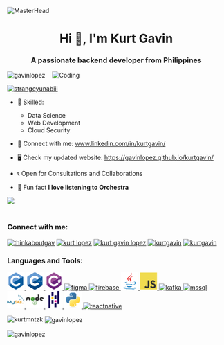 ![MasterHead](https://static.tumblr.com/f8e28129e52abd4c71e4e3b0a36f64f0/1jasfmi/I4Vnjto2o/tumblr_static_dojdl1akyxw0gw8gwkos0w8cg.gif)
<h1 align="center">Hi 👋, I'm Kurt Gavin</h1>
<h3 align="center">A passionate backend developer from Philippines</h3>
<img align="right" alt="Coding" width="400" src="https://www.behance.net/gallery/145105873/Pixel-GIF-Collection-II">

<p align="left"> <img src="https://komarev.com/ghpvc/?username=gavinlopez&label=Profile%20views&color=0e75b6&style=flat" alt="gavinlopez" /> </p>

<p align="left"> <a href="https://twitter.com/strangeyunabiii" target="blank"><img src="https://img.shields.io/twitter/follow/strangeyunabiii?logo=twitter&style=for-the-badge" alt="strangeyunabiii" /></a> </p>

- 🌱 Skilled:
  - Data Science
  - Web Development
  - Cloud Security

- 💬 Connect with me: www.linkedin.com/in/kurtgavin/

- 🖥 Check my updated website: https://gavinlopez.github.io/kurtgavin/

- 📞 Open for Consultations and Collaborations

- 🎵 Fun fact **I love listening to Orchestra**

<img src="https://user-images.githubusercontent.com/74038190/212284158-e840e285-664b-44d7-b79b-e264b5e54825.gif" width="400">
<br><br>

<h3 align="left">Connect with me:</h3>
<p align="left">
<a href="https://twitter.com/strangeyunabiii" target="blank"><img align="center" src="https://raw.githubusercontent.com/rahuldkjain/github-profile-readme-generator/master/src/images/icons/Social/twitter.svg" alt="thinkaboutgav" height="30" width="40" /></a>
<a href="https://www.facebook.com/kurtgvin" target="blank"><img align="center" src="https://raw.githubusercontent.com/rahuldkjain/github-profile-readme-generator/master/src/images/icons/Social/facebook.svg" alt="kurt lopez" height="30" width="40" /></a>
<a href="https://www.behance.net/kurt gavin lopez" target="blank"><img align="center" src="https://raw.githubusercontent.com/rahuldkjain/github-profile-readme-generator/master/src/images/icons/Social/behance.svg" alt="kurt gavin lopez" height="30" width="40" /></a>
<a href="https://www.leetcode.com/kurtgavin" target="blank"><img align="center" src="https://raw.githubusercontent.com/rahuldkjain/github-profile-readme-generator/master/src/images/icons/Social/leet-code.svg" alt="kurtgavin" height="30" width="40" /></a>
<a href="https://www.hackerrank.com/profile/kurtgavinlopez" target="blank"><img align="center" src="https://raw.githubusercontent.com/rahuldkjain/github-profile-readme-generator/master/src/images/icons/Social/hackerrank.svg" alt="kurtgavin" height="30" width="40" /></a>
</p>

<h3 align="left">Languages and Tools:</h3>
<p align="left"> <a href="https://www.cprogramming.com/" target="_blank" rel="noreferrer"> <img src="https://raw.githubusercontent.com/devicons/devicon/master/icons/c/c-original.svg" alt="c" width="40" height="40"/> </a> <a href="https://www.w3schools.com/cpp/" target="_blank" rel="noreferrer"> <img src="https://raw.githubusercontent.com/devicons/devicon/master/icons/cplusplus/cplusplus-original.svg" alt="cplusplus" width="40" height="40"/> </a> <a href="https://www.w3schools.com/cs/" target="_blank" rel="noreferrer"> <img src="https://raw.githubusercontent.com/devicons/devicon/master/icons/csharp/csharp-original.svg" alt="csharp" width="40" height="40"/> </a> <a href="https://www.figma.com/" target="_blank" rel="noreferrer"> <img src="https://www.vectorlogo.zone/logos/figma/figma-icon.svg" alt="figma" width="40" height="40"/> </a> <a href="https://firebase.google.com/" target="_blank" rel="noreferrer"> <img src="https://www.vectorlogo.zone/logos/firebase/firebase-icon.svg" alt="firebase" width="40" height="40"/> </a> <a href="https://www.java.com" target="_blank" rel="noreferrer"> <img src="https://raw.githubusercontent.com/devicons/devicon/master/icons/java/java-original.svg" alt="java" width="40" height="40"/> </a> <a href="https://developer.mozilla.org/en-US/docs/Web/JavaScript" target="_blank" rel="noreferrer"> <img src="https://raw.githubusercontent.com/devicons/devicon/master/icons/javascript/javascript-original.svg" alt="javascript" width="40" height="40"/> </a> <a href="https://kafka.apache.org/" target="_blank" rel="noreferrer"> <img src="https://www.vectorlogo.zone/logos/apache_kafka/apache_kafka-icon.svg" alt="kafka" width="40" height="40"/> </a> <a href="https://www.microsoft.com/en-us/sql-server" target="_blank" rel="noreferrer"> <img src="https://www.svgrepo.com/show/303229/microsoft-sql-server-logo.svg" alt="mssql" width="40" height="40"/> </a> <a href="https://www.mysql.com/" target="_blank" rel="noreferrer"> <img src="https://raw.githubusercontent.com/devicons/devicon/master/icons/mysql/mysql-original-wordmark.svg" alt="mysql" width="40" height="40"/> </a> <a href="https://nodejs.org" target="_blank" rel="noreferrer"> <img src="https://raw.githubusercontent.com/devicons/devicon/master/icons/nodejs/nodejs-original-wordmark.svg" alt="nodejs" width="40" height="40"/> </a> <a href="https://pandas.pydata.org/" target="_blank" rel="noreferrer"> <img src="https://raw.githubusercontent.com/devicons/devicon/2ae2a900d2f041da66e950e4d48052658d850630/icons/pandas/pandas-original.svg" alt="pandas" width="40" height="40"/> </a> <a href="https://www.python.org" target="_blank" rel="noreferrer"> <img src="https://raw.githubusercontent.com/devicons/devicon/master/icons/python/python-original.svg" alt="python" width="40" height="40"/> </a> <a href="https://reactnative.dev/" target="_blank" rel="noreferrer"> <img src="https://reactnative.dev/img/header_logo.svg" alt="reactnative" width="40" height="40"/> </a> </p>

<p><img align="left" src="https://github-readme-stats.vercel.app/api/top-langs?username=gavinlopez&show_icons=true&locale=en&layout=compact" alt="kurtmntzk" /></p>

<p>&nbsp;<img align="center" src="https://github-readme-stats.vercel.app/api?username=gavinlopez&show_icons=true&locale=en" alt="gavinlopez" /></p>

<p><img align="center" src="https://github-readme-streak-stats.herokuapp.com/?user=gavinlopez&" alt="gavinlopez" /></p>
